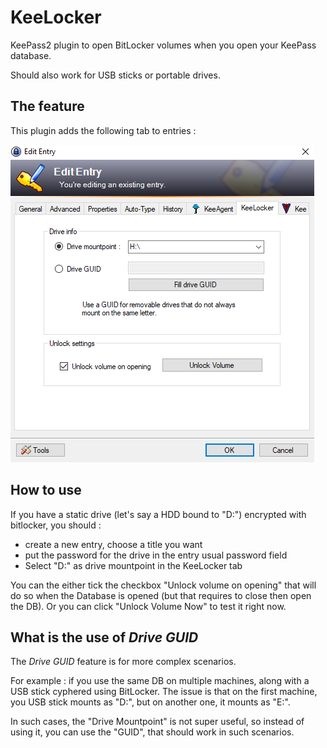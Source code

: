 # KeeLocker
KeePass2 plugin to open BitLocker volumes when you open your KeePass database.

Should also work for USB sticks or portable drives.

## The feature

This plugin adds the following tab to entries :

![Select Drive by MountPoint or GUID, and whether you want the drive to open automatically](https://github.com/Gugli/KeeLocker/raw/main/KeeLockerSettings.png)

## How to use

If you have a static drive (let's say a HDD bound to "D:") encrypted with bitlocker, you should :

  -  create a new entry, choose a title you want
  -  put the password for the drive in the entry usual password field
  -  Select "D:" as drive mountpoint in the KeeLocker tab

You can the either tick the checkbox "Unlock volume on opening" that will do so when the Database is opened (but that requires to close then open the DB). Or you can click "Unlock Volume Now" to test it right now.

## What is the use of *Drive GUID*

The *Drive GUID* feature is for more complex scenarios.

For example : if you use the same DB on multiple machines, along with a USB stick cyphered using BitLocker. 
The issue is that on the first machine, you USB stick mounts as "D:", but on another one, it mounts as "E:". 

In such cases, the "Drive Mountpoint" is not super useful, so instead of using it, you can use the "GUID", that should work in such scenarios.
